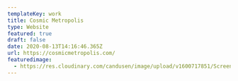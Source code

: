 ```yaml
---
templateKey: work
title: Cosmic Metropolis
type: Website
featured: true
draft: false
date: 2020-08-13T14:16:46.365Z
url: https://cosmicmetropolis.com/
featuredimage:
  - https://res.cloudinary.com/candusen/image/upload/v1600717851/Screen_Shot_2020-09-21_at_3.50.24_PM_gcu43c.png
---
```


